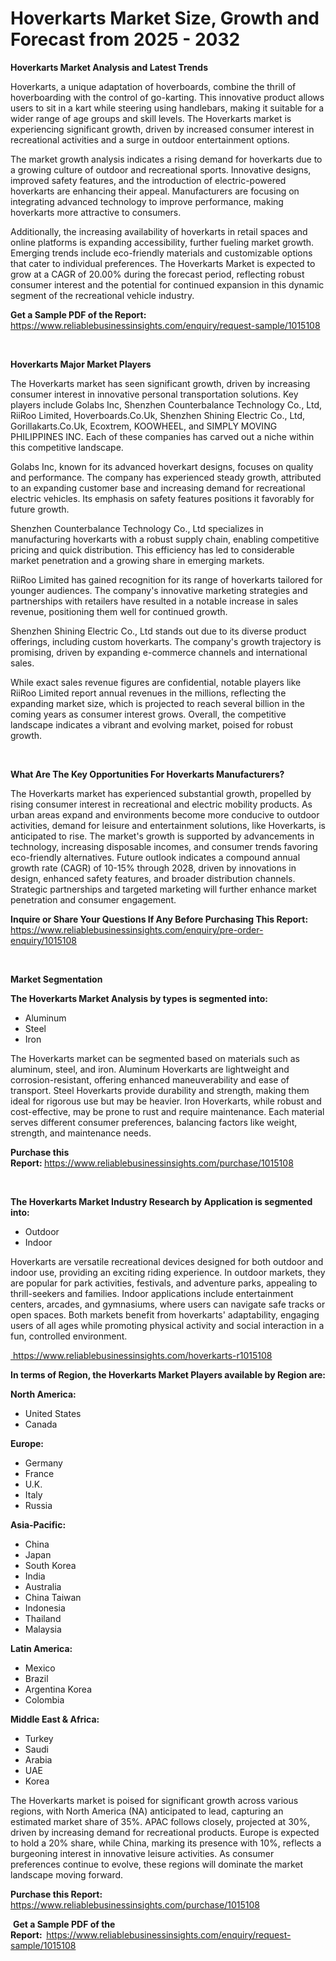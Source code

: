 <p><h1>Hoverkarts Market Size, Growth and Forecast from 2025 - 2032</h1></p><p><strong>Hoverkarts Market Analysis and Latest Trends</strong></p>
<p><p>Hoverkarts, a unique adaptation of hoverboards, combine the thrill of hoverboarding with the control of go-karting. This innovative product allows users to sit in a kart while steering using handlebars, making it suitable for a wider range of age groups and skill levels. The Hoverkarts market is experiencing significant growth, driven by increased consumer interest in recreational activities and a surge in outdoor entertainment options.</p><p>The market growth analysis indicates a rising demand for hoverkarts due to a growing culture of outdoor and recreational sports. Innovative designs, improved safety features, and the introduction of electric-powered hoverkarts are enhancing their appeal. Manufacturers are focusing on integrating advanced technology to improve performance, making hoverkarts more attractive to consumers.</p><p>Additionally, the increasing availability of hoverkarts in retail spaces and online platforms is expanding accessibility, further fueling market growth. Emerging trends include eco-friendly materials and customizable options that cater to individual preferences. The Hoverkarts Market is expected to grow at a CAGR of 20.00% during the forecast period, reflecting robust consumer interest and the potential for continued expansion in this dynamic segment of the recreational vehicle industry.</p></p>
<p><strong>Get a Sample PDF of the Report:&nbsp;</strong> <a href="https://www.reliablebusinessinsights.com/enquiry/request-sample/1015108?utm_campaign=3711&utm_medium=2&utm_source=Github&utm_content=ia&utm_term=16042025&utm_id=hoverkarts">https://www.reliablebusinessinsights.com/enquiry/request-sample/1015108</a></p>
<p>&nbsp;</p>
<p><strong>Hoverkarts Major Market Players</strong></p>
<p><p>The Hoverkarts market has seen significant growth, driven by increasing consumer interest in innovative personal transportation solutions. Key players include Golabs Inc, Shenzhen Counterbalance Technology Co., Ltd, RiiRoo Limited, Hoverboards.Co.Uk, Shenzhen Shining Electric Co., Ltd, Gorillakarts.Co.Uk, Ecoxtrem, KOOWHEEL, and SIMPLY MOVING PHILIPPINES INC. Each of these companies has carved out a niche within this competitive landscape.</p><p>Golabs Inc, known for its advanced hoverkart designs, focuses on quality and performance. The company has experienced steady growth, attributed to an expanding customer base and increasing demand for recreational electric vehicles. Its emphasis on safety features positions it favorably for future growth.</p><p>Shenzhen Counterbalance Technology Co., Ltd specializes in manufacturing hoverkarts with a robust supply chain, enabling competitive pricing and quick distribution. This efficiency has led to considerable market penetration and a growing share in emerging markets.</p><p>RiiRoo Limited has gained recognition for its range of hoverkarts tailored for younger audiences. The company's innovative marketing strategies and partnerships with retailers have resulted in a notable increase in sales revenue, positioning them well for continued growth.</p><p>Shenzhen Shining Electric Co., Ltd stands out due to its diverse product offerings, including custom hoverkarts. The company's growth trajectory is promising, driven by expanding e-commerce channels and international sales.</p><p>While exact sales revenue figures are confidential, notable players like RiiRoo Limited report annual revenues in the millions, reflecting the expanding market size, which is projected to reach several billion in the coming years as consumer interest grows. Overall, the competitive landscape indicates a vibrant and evolving market, poised for robust growth.</p></p>
<p>&nbsp;</p>
<p><strong>What Are The Key Opportunities For Hoverkarts Manufacturers?</strong></p>
<p><p>The Hoverkarts market has experienced substantial growth, propelled by rising consumer interest in recreational and electric mobility products. As urban areas expand and environments become more conducive to outdoor activities, demand for leisure and entertainment solutions, like Hoverkarts, is anticipated to rise. The market's growth is supported by advancements in technology, increasing disposable incomes, and consumer trends favoring eco-friendly alternatives. Future outlook indicates a compound annual growth rate (CAGR) of 10-15% through 2028, driven by innovations in design, enhanced safety features, and broader distribution channels. Strategic partnerships and targeted marketing will further enhance market penetration and consumer engagement.</p></p>
<p><strong>Inquire or Share Your Questions If Any Before Purchasing This Report:</strong> <a href="https://www.reliablebusinessinsights.com/enquiry/pre-order-enquiry/1015108?utm_campaign=3711&utm_medium=2&utm_source=Github&utm_content=ia&utm_term=16042025&utm_id=hoverkarts">https://www.reliablebusinessinsights.com/enquiry/pre-order-enquiry/1015108</a></p>
<p>&nbsp;</p>
<p><strong>Market Segmentation</strong></p>
<p><strong>The Hoverkarts Market Analysis by types is segmented into:</strong></p>
<p><ul><li>Aluminum</li><li>Steel</li><li>Iron</li></ul></p>
<p><p>The Hoverkarts market can be segmented based on materials such as aluminum, steel, and iron. Aluminum Hoverkarts are lightweight and corrosion-resistant, offering enhanced maneuverability and ease of transport. Steel Hoverkarts provide durability and strength, making them ideal for rigorous use but may be heavier. Iron Hoverkarts, while robust and cost-effective, may be prone to rust and require maintenance. Each material serves different consumer preferences, balancing factors like weight, strength, and maintenance needs.</p></p>
<p><strong>Purchase this Report:&nbsp;</strong><a href="https://www.reliablebusinessinsights.com/purchase/1015108?utm_campaign=3711&utm_medium=2&utm_source=Github&utm_content=ia&utm_term=16042025&utm_id=hoverkarts">https://www.reliablebusinessinsights.com/purchase/1015108</a></p>
<p>&nbsp;</p>
<p><strong>The Hoverkarts Market Industry Research by Application is segmented into:</strong></p>
<p><ul><li>Outdoor</li><li>Indoor</li></ul></p>
<p><p>Hoverkarts are versatile recreational devices designed for both outdoor and indoor use, providing an exciting riding experience. In outdoor markets, they are popular for park activities, festivals, and adventure parks, appealing to thrill-seekers and families. Indoor applications include entertainment centers, arcades, and gymnasiums, where users can navigate safe tracks or open spaces. Both markets benefit from hoverkarts' adaptability, engaging users of all ages while promoting physical activity and social interaction in a fun, controlled environment.</p></p>
<p><a href="https://www.reliablebusinessinsights.com/hoverkarts-r1015108?utm_campaign=3711&utm_medium=2&utm_source=Github&utm_content=ia&utm_term=16042025&utm_id=hoverkarts">&nbsp;https://www.reliablebusinessinsights.com/hoverkarts-r1015108</a></p>
<p><strong>In terms of Region, the Hoverkarts Market Players available by Region are:</strong></p>
<p>
    <p> <strong> North America: </strong>
        <ul>
            <li>United States</li>
            <li>Canada</li>
        </ul>
        </p> 
    <p> <strong> Europe: </strong>
        <ul>
            <li>Germany</li>
            <li>France</li>
            <li>U.K.</li>
            <li>Italy</li>
            <li>Russia</li>
        </ul>
        </p> 
    <p> <strong> Asia-Pacific: </strong>
        <ul>
            <li>China</li>
            <li>Japan</li>
            <li>South Korea</li>
            <li>India</li>
            <li>Australia</li>
            <li>China Taiwan</li>
            <li>Indonesia</li>
            <li>Thailand</li>
            <li>Malaysia</li>
        </ul>
        </p> 
    <p> <strong> Latin America: </strong>
        <ul>
            <li>Mexico</li>
            <li>Brazil</li>
            <li>Argentina Korea</li>
            <li>Colombia</li>
        </ul>
        </p> 
    <p> <strong> Middle East & Africa: </strong>
        <ul>
            <li>Turkey</li>
            <li>Saudi</li>
            <li>Arabia</li>
            <li>UAE</li>
            <li>Korea</li>
        </ul>
    </p>
    </p>
<p><p>The Hoverkarts market is poised for significant growth across various regions, with North America (NA) anticipated to lead, capturing an estimated market share of 35%. APAC follows closely, projected at 30%, driven by increasing demand for recreational products. Europe is expected to hold a 20% share, while China, marking its presence with 10%, reflects a burgeoning interest in innovative leisure activities. As consumer preferences continue to evolve, these regions will dominate the market landscape moving forward.</p></p>
<p><strong>Purchase this Report: </strong><a href="https://www.reliablebusinessinsights.com/purchase/1015108?utm_campaign=3711&utm_medium=2&utm_source=Github&utm_content=ia&utm_term=16042025&utm_id=hoverkarts">https://www.reliablebusinessinsights.com/purchase/1015108</a></p>
<p>&nbsp;<strong>Get a Sample PDF of the Report:&nbsp;&nbsp;</strong><a href="https://www.reliablebusinessinsights.com/enquiry/request-sample/1015108?utm_campaign=3711&utm_medium=2&utm_source=Github&utm_content=ia&utm_term=16042025&utm_id=hoverkarts">https://www.reliablebusinessinsights.com/enquiry/request-sample/1015108</a></p>
<p><strong></strong></p>
<p><p></p><p></p><p></p></p>